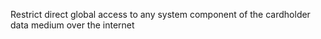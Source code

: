 Restrict direct global access to any system component of the cardholder data medium over the internet